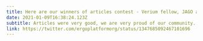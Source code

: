 ```yaml
---
title: Here are our winners of articles contest - Verium fellow, JAGO and Can Degen
date: 2021-01-09T16:38:24.123Z
subtitle: Articles were very good, we are very proud of our community.
link: https://twitter.com/ergoplatformorg/status/1347685092467101696
---
```

